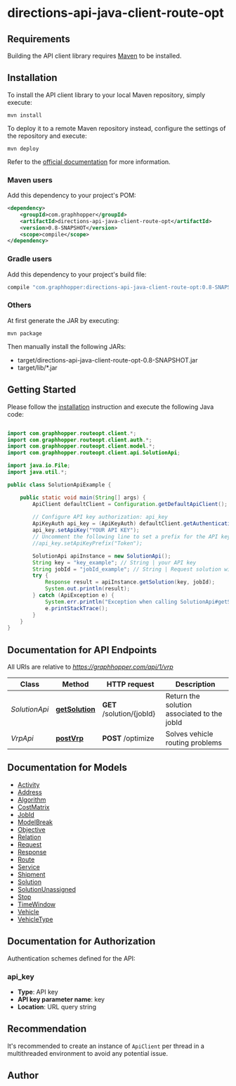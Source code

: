 # directions-api-java-client-route-opt

## Requirements

Building the API client library requires [Maven](https://maven.apache.org/) to be installed.

## Installation

To install the API client library to your local Maven repository, simply execute:

```shell
mvn install
```

To deploy it to a remote Maven repository instead, configure the settings of the repository and execute:

```shell
mvn deploy
```

Refer to the [official documentation](https://maven.apache.org/plugins/maven-deploy-plugin/usage.html) for more information.

### Maven users

Add this dependency to your project's POM:

```xml
<dependency>
    <groupId>com.graphhopper</groupId>
    <artifactId>directions-api-java-client-route-opt</artifactId>
    <version>0.8-SNAPSHOT</version>
    <scope>compile</scope>
</dependency>
```

### Gradle users

Add this dependency to your project's build file:

```groovy
compile "com.graphhopper:directions-api-java-client-route-opt:0.8-SNAPSHOT"
```

### Others

At first generate the JAR by executing:

    mvn package

Then manually install the following JARs:

* target/directions-api-java-client-route-opt-0.8-SNAPSHOT.jar
* target/lib/*.jar

## Getting Started

Please follow the [installation](#installation) instruction and execute the following Java code:

```java

import com.graphhopper.routeopt.client.*;
import com.graphhopper.routeopt.client.auth.*;
import com.graphhopper.routeopt.client.model.*;
import com.graphhopper.routeopt.client.api.SolutionApi;

import java.io.File;
import java.util.*;

public class SolutionApiExample {

    public static void main(String[] args) {
        ApiClient defaultClient = Configuration.getDefaultApiClient();
        
        // Configure API key authorization: api_key
        ApiKeyAuth api_key = (ApiKeyAuth) defaultClient.getAuthentication("api_key");
        api_key.setApiKey("YOUR API KEY");
        // Uncomment the following line to set a prefix for the API key, e.g. "Token" (defaults to null)
        //api_key.setApiKeyPrefix("Token");

        SolutionApi apiInstance = new SolutionApi();
        String key = "key_example"; // String | your API key
        String jobId = "jobId_example"; // String | Request solution with jobId
        try {
            Response result = apiInstance.getSolution(key, jobId);
            System.out.println(result);
        } catch (ApiException e) {
            System.err.println("Exception when calling SolutionApi#getSolution");
            e.printStackTrace();
        }
    }
}

```

## Documentation for API Endpoints

All URIs are relative to *https://graphhopper.com/api/1/vrp*

Class | Method | HTTP request | Description
------------ | ------------- | ------------- | -------------
*SolutionApi* | [**getSolution**](docs/SolutionApi.md#getSolution) | **GET** /solution/{jobId} | Return the solution associated to the jobId
*VrpApi* | [**postVrp**](docs/VrpApi.md#postVrp) | **POST** /optimize | Solves vehicle routing problems


## Documentation for Models

 - [Activity](docs/Activity.md)
 - [Address](docs/Address.md)
 - [Algorithm](docs/Algorithm.md)
 - [CostMatrix](docs/CostMatrix.md)
 - [JobId](docs/JobId.md)
 - [ModelBreak](docs/ModelBreak.md)
 - [Objective](docs/Objective.md)
 - [Relation](docs/Relation.md)
 - [Request](docs/Request.md)
 - [Response](docs/Response.md)
 - [Route](docs/Route.md)
 - [Service](docs/Service.md)
 - [Shipment](docs/Shipment.md)
 - [Solution](docs/Solution.md)
 - [SolutionUnassigned](docs/SolutionUnassigned.md)
 - [Stop](docs/Stop.md)
 - [TimeWindow](docs/TimeWindow.md)
 - [Vehicle](docs/Vehicle.md)
 - [VehicleType](docs/VehicleType.md)


## Documentation for Authorization

Authentication schemes defined for the API:
### api_key

- **Type**: API key
- **API key parameter name**: key
- **Location**: URL query string


## Recommendation

It's recommended to create an instance of `ApiClient` per thread in a multithreaded environment to avoid any potential issue.

## Author



